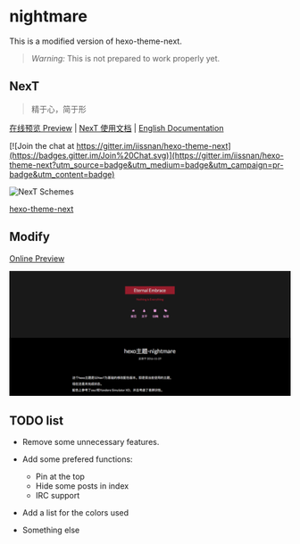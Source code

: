 # nightmare

This is a modified version of hexo-theme-next.

> *Warning:*
> This is not prepared to work properly yet.


## NexT

> 精于心，简于形

<a href="http://notes.iissnan.com" target="_blank">在线预览 Preview</a> | <a href="http://theme-next.iissnan.com" target="_blank">NexT 使用文档</a> |  [English Documentation](https:/githb.com/iissnan/hexo-theme-next/README.en.md)

[![Join the chat at https://gitter.im/iissnan/hexo-theme-next](https://badges.gitter.im/Join%20Chat.svg)](https://gitter.im/iissnan/hexo-theme-next?utm_source=badge&utm_medium=badge&utm_campaign=pr-badge&utm_content=badge)

![NexT Schemes](http://iissnan.com/nexus/next/next-schemes.jpg)

[hexo-theme-next](https://github.com/iissnan/hexo-theme-next)


## Modify

[Online Preview](https://ldbeth.github.io)

![blog](nightmare.png)


## TODO list

* Remove some unnecessary features.
* Add some prefered functions:
    + Pin at the top
    + Hide some posts in index
    + IRC support

* Add a list for the colors used
* Something else



